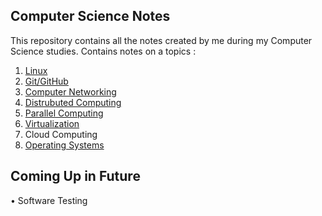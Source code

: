 ## Computer Science Notes
This repository contains all the notes created by me during my Computer Science studies. Contains notes on a topics :  
1. [Linux](https://github.com/GarvitSingh05/computer-science-notes/blob/main/Linux/Linux%20Commands.md)  
2. [Git/GitHub](https://github.com/GarvitSingh05/computer-science-notes/blob/main/Git%20%26%20GitHub/Git%20Commands%2C%20Pull%20Requests%2C%20Open-Source%20Contributions.md)  
3. [Computer Networking](https://github.com/GarvitSingh05/computer-science-notes/blob/main/Computer%20Networking/Computer%20Networking.md)  
4. [Distrubuted Computing](https://github.com/GarvitSingh05/computer-science-notes/blob/main/Distributed%20Computing/Distributed%20Computing.md)  
5. [Parallel Computing](https://github.com/GarvitSingh05/computer-science-notes/blob/main/Parallel%20Computing/Parallel%20Computing.md)  
6. [Virtualization](https://github.com/GarvitSingh05/computer-science-notes/blob/main/Virtualisation/Virtualisation.md)  
7. Cloud Computing  
8. [Operating Systems](https://github.com/GarvitSingh05/computer-science-notes/blob/main/Operating%20Systems/Operating%20System%20Notes.md)  

## Coming Up in Future
• Software Testing  

